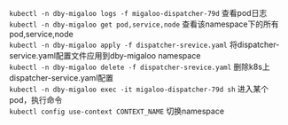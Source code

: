 `kubectl -n dby-migaloo logs -f migaloo-dispatcher-79d`   查看pod日志 </br>
`kubectl -n dby-migaloo get pod,service,node` 查看该namespace下的所有pod,service,node </br>
`kubectl -n dby-migaloo apply -f dispatcher-srevice.yaml` 将dispatcher-service.yaml配置文件应用到dby-migaloo namespace </br>
`kubectl -n dby-migaloo delete -f dispatcher-srevice.yaml` 删除k8s上dispatcher-service.yaml配置 </br>
`kubectl -n dby-migaloo exec -it migaloo-dispatcher-79d sh`  进入某个pod，执行命令 </br>
`kubectl config use-context CONTEXT_NAME` 切换namespace


